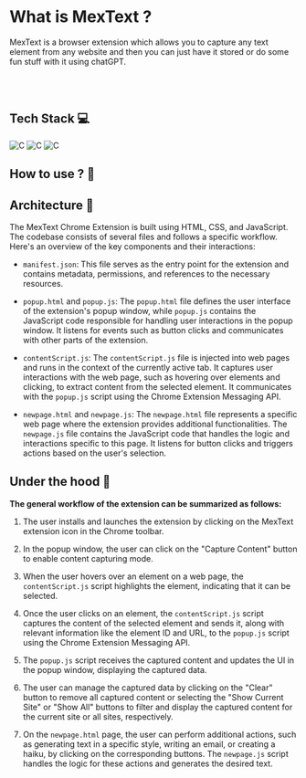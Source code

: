 # What is MexText ? 

MexText is a browser extension which allows you to capture any text element from any website and then you can just have it stored or do some fun stuff with it using chatGPT.

<br/>


<br>



## Tech Stack 💻

<p >
    <img alt="C" src="https://img.shields.io/badge/HTML5-E34F26?style=for-the-badge&logo=html5&logoColor=white">
    <img alt="C" src="https://img.shields.io/badge/CSS3-1572B6?style=for-the-badge&logo=css3&logoColor=white">
    <img alt="C" src="https://img.shields.io/badge/JavaScript-F7DF1E?style=for-the-badge&logo=javascript&logoColor=black">
</p>


## How to use ? 📖


## Architecture 📐

The MexText Chrome Extension is built using HTML, CSS, and JavaScript. The codebase consists of several files and follows a specific workflow. Here's an overview of the key components and their interactions:

- `manifest.json`: This file serves as the entry point for the extension and contains metadata, permissions, and references to the necessary resources.

- `popup.html` and `popup.js`: The `popup.html` file defines the user interface of the extension's popup window, while `popup.js` contains the JavaScript code responsible for handling user interactions in the popup window. It listens for events such as button clicks and communicates with other parts of the extension.

- `contentScript.js`: The `contentScript.js` file is injected into web pages and runs in the context of the currently active tab. It captures user interactions with the web page, such as hovering over elements and clicking, to extract content from the selected element. It communicates with the `popup.js` script using the Chrome Extension Messaging API.

- `newpage.html` and `newpage.js`: The `newpage.html` file represents a specific web page where the extension provides additional functionalities. The `newpage.js` file contains the JavaScript code that handles the logic and interactions specific to this page. It listens for button clicks and triggers actions based on the user's selection.

## Under the hood 🧐

**The general workflow of the extension can be summarized as follows:**

1. The user installs and launches the extension by clicking on the MexText extension icon in the Chrome toolbar.

2. In the popup window, the user can click on the "Capture Content" button to enable content capturing mode.

3. When the user hovers over an element on a web page, the `contentScript.js` script highlights the element, indicating that it can be selected.

4. Once the user clicks on an element, the `contentScript.js` script captures the content of the selected element and sends it, along with relevant information like the element ID and URL, to the `popup.js` script using the Chrome Extension Messaging API.

5. The `popup.js` script receives the captured content and updates the UI in the popup window, displaying the captured data.

6. The user can manage the captured data by clicking on the "Clear" button to remove all captured content or selecting the "Show Current Site" or "Show All" buttons to filter and display the captured content for the current site or all sites, respectively.

7. On the `newpage.html` page, the user can perform additional actions, such as generating text in a specific style, writing an email, or creating a haiku, by clicking on the corresponding buttons. The `newpage.js` script handles the logic for these actions and generates the desired text.
